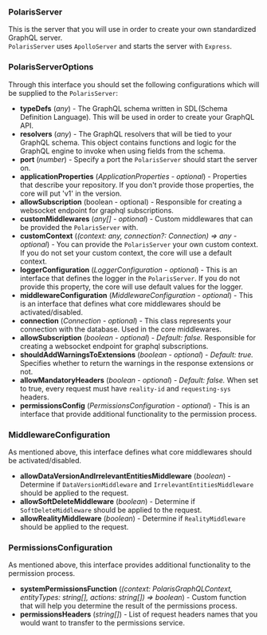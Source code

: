 ### PolarisServer

This is the server that you will use in order to create your own standardized GraphQL server.\
`PolarisServer` uses `ApolloServer` and starts the server with `Express`.

### PolarisServerOptions

Through this interface you should set the following configurations which will be supplied to the `PolarisServer`:

-   **typeDefs** (_any_) - The GraphQL schema written in SDL (Schema Definition Language).
    This will be used in order to create your GraphQL API.
-   **resolvers** (_any_) - The GraphQL resolvers that will be tied to your GraphQL schema.
    This object contains functions and logic for the GraphQL engine to invoke when using fields from the schema.
-   **port** (_number_) - Specify a port the `PolarisServer` should start the server on.
-   **applicationProperties** (_ApplicationProperties - optional_) - Properties that describe your repository.
    If you don't provide those properties, the core will put 'v1' in the version.
-   **allowSubscription** (boolean - optional) - Responsible for creating a websocket endpoint for graphql subscriptions.
-   **customMiddlewares** (_any[] - optional_) - Custom middlewares that can be provided the `PolarisServer` with.
-   **customContext** (_(context: any, connection?: Connection) => any - optional_) - You can provide the `PolarisServer` your own custom context.
    If you do not set your custom context, the core will use a default context.
-   **loggerConfiguration** (_LoggerConfiguration - optional_) - This is an interface that defines the logger in the `PolarisServer`.
    If you do not provide this property, the core will use default values for the logger.
-   **middlewareConfiguration** (_MiddlewareConfiguration - optional_) - This is an interface that defines what core middlewares should be activated/disabled.
-   **connection** (_Connection - optional_) - This class represents your connection with the database. Used in the core middlewares.
-   **allowSubscription** (_boolean - optional_) - _Default: false._ Responsible for creating a websocket endpoint for graphql subscriptions.
-   **shouldAddWarningsToExtensions** (_boolean - optional_) - _Default: true._ Specifies whether to return the warnings in the response extensions or not.
-   **allowMandatoryHeaders** (_boolean - optional_) - _Default: false._ When set to true, every request must have `reality-id` and `requesting-sys` headers.
-   **permissionsConfig** (_PermissionsConfiguration - optional_) - This is an interface that provide additional functionality to the permission process.

### MiddlewareConfiguration

As mentioned above, this interface defines what core middlewares should be activated/disabled.

-   **allowDataVersionAndIrrelevantEntitiesMiddleware** (_boolean_) - Determine if `DataVersionMiddleware` and `IrrelevantEntitiesMiddleware` should be applied to the request.
-   **allowSoftDeleteMiddleware** (_boolean_) - Determine if `SoftDeleteMiddleware` should be applied to the request.
-   **allowRealityMiddleware** (_boolean_) - Determine if `RealityMiddleware` should be applied to the request.

### PermissionsConfiguration

As mentioned above, this interface provides additional functionality to the permission process.

-   **systemPermissionsFunction** (_(context: PolarisGraphQLContext, entityTypes: string[], actions: string[]) => boolean_) - Custom function that will help you determine the result of the permissions process.
-   **permissionsHeaders** (_string[]_) - List of request headers names that you would want to transfer to the permissions service.
